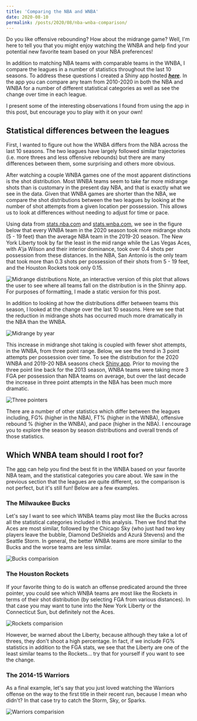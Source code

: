 ```yaml
---
title: 'Comparing the NBA and WNBA'
date: 2020-08-10
permalink: /posts/2020/08/nba-wnba-comparison/
---
```


Do you like offensive rebounding? How about the midrange game? Well, I'm here to tell you that you might enjoy watching the WNBA and help find your potential new favorite team based on your NBA preferences! 
 
In addition to matching NBA teams with comparable teams in the WNBA, I compare the leagues in a number of statistics throughout the last 10 seasons.   To address these questions I created a Shiny app hosted [***here***](https://zoevernon.shinyapps.io/nba_wnba_comparison/).  In the app you can compare any team from 2010-2020 in both the NBA and WNBA for a number of different statistical categories as well as see the change over time in each league.  
 
I present some of the interesting observations I found from using the app in this post, but encourage you to play with it on your own!  


## Statistical differences between the leagues 
First, I wanted to figure out how the WNBA differs from the NBA across the last 10 seasons.  The two leagues have largely followed similar trajectories (i.e. more threes and less offensive rebounds) but there are many differences between them, some surprising and others more obvious. 
 
After watching a couple WNBA games one of the most apparent distinctions is the shot distribution.  Most WNBA teams seem to take far more midrange shots than is customary in the present day NBA, and that is exactly what we see in the data.  Given that WNBA games are shorter than the NBA, we compare the shot distributions between the two leagues by looking at the number of shot attempts from a given location per possession.  This allows us to look at differences without needing to adjust for time or pace.  
 
Using data from [stats.nba.com](stats.nba.com) and [stats.wnba.com](stats.wnba.com), we see in the figure below that every WNBA team in the 2020 season took more midrange shots (5 - 19 feet) than the average NBA team in the 2019-20 season.  The New York Liberty took by far the least in the mid range while the Las Vegas Aces, with A'ja Wilson and their interior dominance, took over 0.4 shots per possession from these distances.  In the NBA, San Antonio is the only team that took more than 0.3 shots per possession of their shots from 5 - 19 feet, and the Houston Rockets took only 0.15.  

![Midrange distributions](/figures/midrange_dist.png)
Note, an interactive version of this plot that allows the user to see where all teams fall on the distribution is in the Shinny app.  For purposes of formatting, I made a static version for this post.  

 <!---<iframe width="800" height="500" frameborder="0" scrolling="no" src="//plotly.com/~zo3v3rnon/1.embed"></iframe>--->

In addition to looking at how the distributions differ between teams this season, I looked at the change over the last 10 seasons.  Here we see that the reduction in midrange shots has occurred much more dramatically in the NBA than the WNBA.  

 <!---<iframe width="800" height="500" frameborder="0" scrolling="no" src="//plotly.com/~zo3v3rnon/3.embed"></iframe>--->
![Midrange by year](/figures/midrange_by_year.png)

This increase in midrange shot taking is coupled with fewer shot attempts, in the WNBA, from three point range.  Below, we see the trend in 3 point attempts per possession over time.   To see the distribution for the 2020 WNBA and 2019-20 NBA seasons check [Shiny app](https://zoevernon.shinyapps.io/nba_wnba_comparison/).  Prior to moving the three point line back for the 2013 season, WNBA teams were taking more 3 FGA per possession than NBA teams on average, but over the last decade the increase in three point attempts in the NBA has been much more dramatic.    
 
 ![Three pointers](/figures/three_attempted_by_year.png)
 <!--- <iframe width="800" height="500" frameborder="0" scrolling="no" src="//plotly.com/~zo3v3rnon/5.embed"></iframe> --->
 <!---<iframe width="800" height="500" frameborder="0" scrolling="no" src="//plotly.com/~zo3v3rnon/7.embed"></iframe>--->
  
 There are a number of other statistics which differ between the leagues including, FG% (higher in the NBA), FT% (higher in the WNBA), offensive rebound % (higher in the WNBA), and pace (higher in the NBA).  I encourage you to explore the season by season distributions and overall trends of those statistics.  

 <!--- At this point the obvious question to ask is why is this the case?  Is the WNBA less sold on analytics, which has shown the superiority of the three pointer?  Or is there a fundamental difference between the leagues that makes threes less valuable in the WNBA?  --->

 <!--- Without knowing the extent to which WNBA teams have analytics departments, I think the answer is falls somewhere in between.  Looking at the difference in 3FG % between the two leagues we can see that WNBA players shoot much worse than NBA players from 3, however, they also shoot worse from 2.  It seems that only --->

 <!--- Across the board NBA players, shoot a higher percentage from the field.   However, WNBA players are much better FT shooters.   When it comes to 3 pointers we can see the impact of the extension of the 3 point line in the WNBA before the 2013 season.    Prior to the change, the WNBA was not only shooting more threes than NBA teams at the time, but they were shooting better from three.  Over time WNBA players have adjusted and despite, a slower increase in 3 pointers per possession, they have dramatically increased 3 point percentage over the last couple years.  --->

<!---  <iframe width="800" height="500" frameborder="0" scrolling="no" src="//plotly.com/~zo3v3rnon/13.embed"></iframe>  --->

<!--- <iframe width="800" height="500" frameborder="0" scrolling="no" src="//plotly.com/~zo3v3rnon/11.embed"></iframe>  --->

<!--- <iframe width="800" height="500" frameborder="0" scrolling="no" src="//plotly.com/~zo3v3rnon/9.embed"></iframe>  --->

<!--- <iframe width="800" height="500" frameborder="0" scrolling="no" src="//plotly.com/~zo3v3rnon/15.embed"></iframe>  --->

## Which WNBA team should I root for?
The [app](https://zoevernon.shinyapps.io/nba_wnba_comparison/) can help you find the best fit in the WNBA based on your favorite NBA team, and the statistical categories you care about.  We saw in the previous section that the leagues are quite different, so the comparison is not perfect, but it's still fun!   Below are a few examples.  

### The Milwaukee Bucks
Let's say I want to see which WNBA teams play most like the Bucks across all the statistical categories included in this analysis.   Then we find that the Aces are most similar, followed by the Chicago Sky (who just had two key players leave the bubble, Diamond DeShields and Azurá Stevens) and the Seattle Storm.  In general, the better WNBA teams are more similar to the Bucks and the worse teams are less similar.     

![Bucks comparision](/figures/bucks_all.png)

### The Houston Rockets
If your favorite thing to do is watch an offense predicated around the three pointer, you could see which WNBA teams are most like the Rockets in terms of their shot distribution (by selecting FGA from various distances).  In that case you may want to tune into the New York Liberty or the Connecticut Sun, but definitely not the Aces.  

![Rockets comparision](/figures/rockets_fga.png)

However, be warned about the Liberty, because although they take a lot of threes, they don't shoot a high percentage.  In fact, if we include FG% statistics in addition to the FGA stats, we see that the Liberty are one of the least similar teams to the Rockets... try that for yourself if you want to see the change.  

### The 2014-15 Warriors
As a final example, let's say that you just loved watching the Warriors offense on the way to the first title in their recent run, because I mean who didn't? In that case try to catch the Storm, Sky, or Sparks.  

![Warriors comparision](/figures/warriors_off.png)

